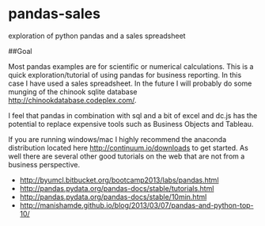 pandas-sales
============

exploration of python pandas and a sales spreadsheet


##Goal

Most pandas examples are for scientific or numerical calculations. This is a quick exploration/tutorial of using pandas for business reporting. In this case I have used a sales spreadsheet. In the future I will probably do some munging of the chinook sqlite database <http://chinookdatabase.codeplex.com/>.


I feel that pandas in combination with sql and a bit of excel and dc.js has the potential to replace expensive tools such as Business Objects and Tableau.

If you are running windows/mac I highly recommend the anaconda distribution located  here <http://continuum.io/downloads> to get started.  As well there are several other good tutorials on the web that are not from a business perspective.

* <http://byumcl.bitbucket.org/bootcamp2013/labs/pandas.html>
* <http://pandas.pydata.org/pandas-docs/stable/tutorials.html>
* <http://pandas.pydata.org/pandas-docs/stable/10min.html>
* <http://manishamde.github.io/blog/2013/03/07/pandas-and-python-top-10/>


